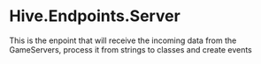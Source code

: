 # Hive.Endpoints.Server
This is the enpoint that will receive the incoming data from the GameServers, process it from strings to classes and create events